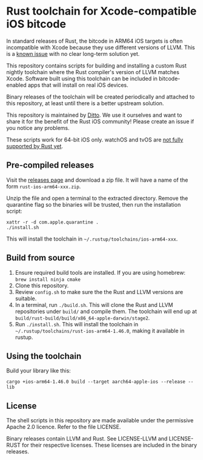 # Rust toolchain for Xcode-compatible iOS bitcode

In standard releases of Rust, the bitcode in ARM64 iOS targets is often
incompatible with Xcode because they use different versions of LLVM. This is a
[known issue](https://github.com/rust-lang/rust/issues/35968) with no clear
long-term solution yet.

This repository contains scripts for building and installing a custom Rust
nightly toolchain where the Rust compiler's version of LLVM matches Xcode.
Software built using this toolchain can be included in bitcode-enabled apps that
will install on real iOS devices.

Binary releases of the toolchain will be created periodically and attached to
this repository, at least until there is a better upstream solution.

This repository is maintained by [Ditto](https://www.ditto.live). We use it
ourselves and want to share it for the benefit of the Rust iOS community! Please
create an issue if you notice any problems.

These scripts work for 64-bit iOS only. watchOS and tvOS are
[not fully supported by Rust yet](https://github.com/rust-lang/rust/issues/48862).

## Pre-compiled releases

Visit the [releases page](https://github.com/getditto/rust-bitcode/releases) and
download a zip file. It will have a name of the form
`rust-ios-arm64-xxx.zip`.

Unzip the file and open a terminal to the extracted directory. Remove the
quarantine flag so the binaries will be trusted, then run the installation
script:

```
xattr -r -d com.apple.quarantine .
./install.sh
```

This will install the toolchain in `~/.rustup/toolchains/ios-arm64-xxx`.

## Build from source

1. Ensure required build tools are installed. If you are using homebrew: `brew
   install ninja cmake`
2. Clone this repository.
3. Review `config.sh` to make sure the the Rust and LLVM versions are suitable.
4. In a terminal, run `./build.sh`. This will clone the Rust and LLVM
   repositories under `build/` and compile them. The toolchain will end up
   at `build/rust-build/build/x86_64-apple-darwin/stage2`.
5. Run `./install.sh`. This will install the toolchain in
   `~/.rustup/toolchains/rust-ios-arm64-1.46.0`, making it available in rustup.

## Using the toolchain

Build your library like this:

```
cargo +ios-arm64-1.46.0 build --target aarch64-apple-ios --release --lib
```

## License

The shell scripts in this repository are made available under the permissive
Apache 2.0 licence. Refer to the file LICENSE.

Binary releases contain LLVM and Rust. See LICENSE-LLVM and LICENSE-RUST for
their respective licenses. These licenses are included in the binary releases.
